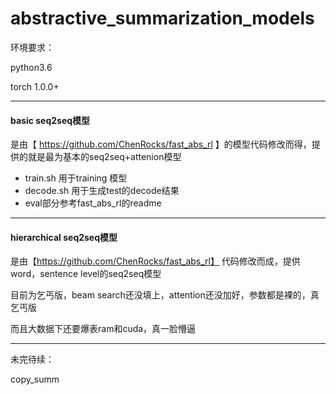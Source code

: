 # abstractive_summarization_models

环境要求：

python3.6

torch 1.0.0+

------

#### basic seq2seq模型 
是由【 https://github.com/ChenRocks/fast_abs_rl 】的模型代码修改而得，提供的就是最为基本的seq2seq+attenion模型
+ train.sh 用于training 模型
+ decode.sh 用于生成test的decode结果
+ eval部分参考fast_abs_rl的readme

-----

#### hierarchical seq2seq模型
是由【https://github.com/ChenRocks/fast_abs_rl】 代码修改而成，提供word，sentence level的seq2seq模型

目前为乞丐版，beam search还没填上，attention还没加好，参数都是裸的，真乞丐版

而且大数据下还要爆表ram和cuda，真一脸懵逼

----


未完待续：

copy_summ

